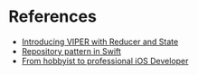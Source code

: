# References

- [Introducing VIPER with Reducer and State](https://medium.com/blockchain-engineering/introducing-viper-with-reducer-and-state-158d952a0b36)
- [Repository pattern in Swift](https://medium.com/tiendeo-tech/ios-repository-pattern-in-swift-85a8c62bf436)
- [From hobbyist to professional iOS Developer](https://medium.com/flawless-app-stories/from-hobbyist-to-professional-ios-developer-solid-part-1-5a256e1d3b43)
